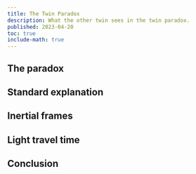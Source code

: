 ```yaml
---
title: The Twin Paradox
description: What the other twin sees in the twin paradox.
published: 2023-04-20
toc: true
include-math: true
---
```


## The paradox

## Standard explanation

## Inertial frames

## Light travel time

## Conclusion

